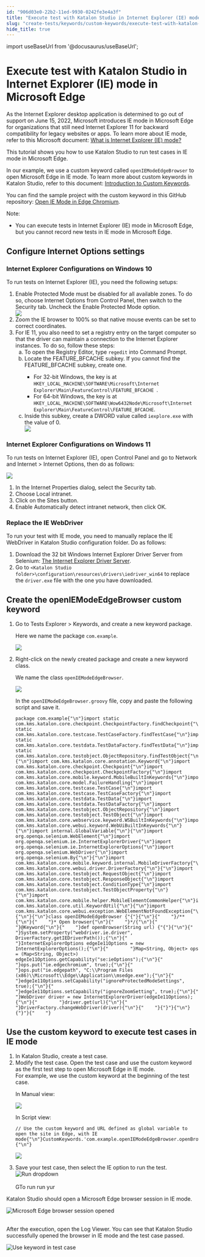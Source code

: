 ```yaml
---
id: "906d03e0-22b2-11ed-9930-0242fe3e4a3f"
title: "Execute test with Katalon Studio in Internet Explorer (IE) mode in Microsoft Edge"
slug: "create-tests/keywords/custom-keywords/execute-test-with-katalon-studio-in-internet-explorer-ie-mode-in-microsoft-edge"
hide_title: true
---
```

import useBaseUrl from '@docusaurus/useBaseUrl';


# <a id="id" class="anchor_top_offset"/><a id="ariaid-title1" class="anchor_top_offset"/>Execute test with <span xmlns="http://www.w3.org/1999/xhtml" className="ph">Katalon Studio</span>  in Internet Explorer (IE) mode in Microsoft Edge

<p xmlns="http://www.w3.org/1999/xhtml" className="p">As the Internet Explorer desktop application is determined to go out of support on June 15, 2022, Microsoft introduces IE mode in Microsoft Edge for organizations that still need Internet Explorer 11 for backward compatibility for legacy websites or apps. To learn more about IE mode, refer to this Microsoft document: <a className="xref j-external-link" href="https://docs.microsoft.com/en-us/deployedge/edge-ie-mode" target="_blank">What is Internet Explorer (IE) mode?</a> </p> 
<p xmlns="http://www.w3.org/1999/xhtml" className="p">This tutorial shows you how to use Katalon Studio to run test cases in IE mode in Microsoft Edge.</p> 
<p xmlns="http://www.w3.org/1999/xhtml" className="p">In our example, we use a custom keyword called <code className="ph codeph">openIEModeEdgeBrowser</code> to open Microsoft Edge in IE mode. To learn more about custom keywords in Katalon Studio, refer to this document: <a className="xref" href="/docs/create-tests/keywords/custom-keywords/introduction-to-custom-keywords-in-katalon-studio">Introduction to Custom Keywords</a>.</p> 
<p xmlns="http://www.w3.org/1999/xhtml" className="p">You can find the sample project with the custom keyword in this GitHub repository: <a className="xref j-external-link" href="https://github.com/katalon-studio-samples/open-ie-mode-sample-project" target="_blank">Open IE Mode in Edge Chromium</a>.</p> 
<div xmlns="http://www.w3.org/1999/xhtml" className="note note note_note"><span className="note__title">Note:</span> 
  <ul className="ul"><li className="li">You can execute tests in Internet Explorer (IE) mode in Microsoft Edge, but you cannot record new tests in IE mode in Microsoft Edge.</li></ul>
</div>

## <a id="id_1" class="anchor_top_offset"/>Configure Internet Options settings


### <a id="task-9625" class="anchor_top_offset"/>Internet Explorer Configurations on Windows 10

<section xmlns="http://www.w3.org/1999/xhtml" className="section context">To run tests on Internet Explorer (IE), you need the following setups:</section> 
<ol xmlns="http://www.w3.org/1999/xhtml" className="ol steps"><li className="li step stepexpand"><span className="ph cmd"><span className="ph uicontrol">Enable Protected Mode</span> must be disabled for all available zones. To do so, choose <span className="ph uicontrol">Internet Options</span> from <span className="ph uicontrol">Control Panel</span>, then switch to the <span className="ph uicontrol">Security</span> tab. Uncheck the <span className="ph uicontrol">Enable Protected Mode</span> option.</span><div className="itemgroup info"><img className="image" width={300} src={useBaseUrl("/ee18bba0-6ef3-11ed-a602-0242cfbc79b5.png")} /></div></li><li className="li step stepexpand"><span className="ph cmd">Zoom the IE browser to 100% so that native mouse events can be set to correct coordinates.</span></li><li className="li step stepexpand"><span className="ph cmd">For IE 11, you also need to set a registry entry on the target computer so that the driver can maintain a connection to the Internet Explorer instances. To do so, follow these steps:</span><ol type="a" className="ol substeps"><li className="li substep substepexpand"><span className="ph cmd">To open the <span className="ph uicontrol">Registry Editor</span>, type <code className="ph codeph">regedit</code> into <span className="ph uicontrol">Command Prompt</span>.</span></li><li className="li substep substepexpand"><span className="ph cmd">Locate the <span className="ph uicontrol">FEATURE_BFCACHE</span> subkey. If you cannot find the <span className="ph uicontrol">FEATURE_BFCACHE</span> subkey, create one.</span><div className="itemgroup info"><ul className="ul"><li className="li">For 32-bit Windows, the key is at <code className="ph codeph">HKEY_LOCAL_MACHINE\SOFTWARE\Microsoft\Internet Explorer\Main\FeatureControl\FEATURE_BFCACHE </code>.</li><li className="li">For 64-bit Windows, the key is at <code className="ph codeph">HKEY_LOCAL_MACHINE\SOFTWARE\Wow6432Node\Microsoft\Internet Explorer\Main\FeatureControl\FEATURE_BFCACHE</code>. </li></ul></div></li><li className="li substep substepexpand"><span className="ph cmd">Inside this subkey, create a <span className="ph uicontrol">DWORD</span> value called <code className="ph codeph">iexplore.exe</code> with the value of 0.</span><div className="itemgroup info"><img className="image" width={600} src={useBaseUrl("/ee371910-6ef3-11ed-a602-0242cfbc79b5.png")} /></div></li></ol></li></ol> 

### <a id="task-6538" class="anchor_top_offset"/>Internet Explorer Configurations on Windows 11

<section xmlns="http://www.w3.org/1999/xhtml" className="section context">To run tests on Internet Explorer (IE),  open <span className="ph uicontrol">Control Panel</span> and go to <span className="ph uicontrol">Network     and Internet</span> &gt; <span className="ph uicontrol">Internet Options</span>, then do as follows:<p className="p"><img className="image" width={500} src={useBaseUrl("/ee1d0160-6ef3-11ed-a602-0242cfbc79b5.png")} /></p></section> 
<ol xmlns="http://www.w3.org/1999/xhtml" className="ol steps"><li className="li step"><span className="ph cmd">In the <span className="ph uicontrol">Internet Properties</span> dialog, select the       <span className="ph uicontrol">Security</span> tab.</span></li><li className="li step"><span className="ph cmd">Choose <span className="ph uicontrol">Local         intranet</span>.</span></li><li className="li step"><span className="ph cmd">Click on the <span className="ph uicontrol">Sites</span> button.</span></li><li className="li step"><span className="ph cmd">Enable <span className="ph uicontrol">Automatically detect intranet network</span>, then click <span className="ph uicontrol">OK</span>.</span></li></ol> 

### <a id="task-6207" class="anchor_top_offset"/>Replace the IE WebDriver

<section xmlns="http://www.w3.org/1999/xhtml" className="section context">To run your test with IE mode, you need to manually replace the IE WebDriver in Katalon Studio configuration folder. Do as follows:</section> 
<ol xmlns="http://www.w3.org/1999/xhtml" className="ol steps"><li className="li step"><span className="ph cmd">Download the 32 bit Windows Internet Explorer Driver Server from Selenium: <a className="xref j-external-link" href="https://www.selenium.dev/downloads/" target="_blank">The Internet Explorer Driver Server</a>.</span></li><li className="li step"><span className="ph cmd">Go to <code className="ph codeph">&lt;Katalon Studio folder&gt;\configuration\resources\drivers\iedriver_win64</code> to replace the <code className="ph codeph">driver.exe</code> file with the one you have downloaded.</span></li></ol> 

## <a id="task-9430" class="anchor_top_offset"/>Create the openIEModeEdgeBrowser custom keyword

<ol xmlns="http://www.w3.org/1999/xhtml" className="ol steps"><li className="li step stepexpand"><span className="ph cmd">Go to <span className="ph uicontrol">Tests Explorer</span> &gt;       <span className="ph uicontrol">Keywords</span>, and create a new keyword package.</span><div className="itemgroup info"><p className="p">Here we name the package <code className="ph codeph">com.example</code>.</p><p className="p"><img className="image" width={500} src={useBaseUrl("/ee49b6b0-6ef3-11ed-a602-0242cfbc79b5.png")} /></p></div></li><li className="li step stepexpand"><span className="ph cmd">Right-click on the newly created package and create a new       keyword class.</span><div className="itemgroup info"><p className="p">We name the class <code className="ph codeph">openIEModeEdgeBrowser</code>.</p><p className="p"><img className="image" width={500} src={useBaseUrl("/ee49b6b0-6ef3-11ed-a602-0242cfbc79b5.png")} /></p></div><div className="itemgroup info"><p className="p">In the <code className="ph codeph">openIEModeEdgeBrowser.groovy</code> file, copy and         paste the following script and save it.</p></div><div className="itemgroup info"><pre className="pre codeblock"><code>package com.example{"\n"}import static com.kms.katalon.core.checkpoint.CheckpointFactory.findCheckpoint{"\n"}import static com.kms.katalon.core.testcase.TestCaseFactory.findTestCase{"\n"}import static com.kms.katalon.core.testdata.TestDataFactory.findTestData{"\n"}import static com.kms.katalon.core.testobject.ObjectRepository.findTestObject{"\n"}{"\n"}import com.kms.katalon.core.annotation.Keyword{"\n"}import com.kms.katalon.core.checkpoint.Checkpoint{"\n"}import com.kms.katalon.core.checkpoint.CheckpointFactory{"\n"}import com.kms.katalon.core.mobile.keyword.MobileBuiltInKeywords{"\n"}import com.kms.katalon.core.model.FailureHandling{"\n"}import com.kms.katalon.core.testcase.TestCase{"\n"}import com.kms.katalon.core.testcase.TestCaseFactory{"\n"}import com.kms.katalon.core.testdata.TestData{"\n"}import com.kms.katalon.core.testdata.TestDataFactory{"\n"}import com.kms.katalon.core.testobject.ObjectRepository{"\n"}import com.kms.katalon.core.testobject.TestObject{"\n"}import com.kms.katalon.core.webservice.keyword.WSBuiltInKeywords{"\n"}import com.kms.katalon.core.webui.keyword.WebUiBuiltInKeywords{"\n"}{"\n"}import internal.GlobalVariable{"\n"}{"\n"}import org.openqa.selenium.WebElement{"\n"}import org.openqa.selenium.ie.InternetExplorerDriver{"\n"}import org.openqa.selenium.ie.InternetExplorerOptions{"\n"}import org.openqa.selenium.WebDriver{"\n"}import org.openqa.selenium.By{"\n"}{"\n"}import com.kms.katalon.core.mobile.keyword.internal.MobileDriverFactory{"\n"}import com.kms.katalon.core.webui.driver.DriverFactory{"\n"}{"\n"}import com.kms.katalon.core.testobject.RequestObject{"\n"}import com.kms.katalon.core.testobject.ResponseObject{"\n"}import com.kms.katalon.core.testobject.ConditionType{"\n"}import com.kms.katalon.core.testobject.TestObjectProperty{"\n"}{"\n"}import com.kms.katalon.core.mobile.helper.MobileElementCommonHelper{"\n"}import com.kms.katalon.core.util.KeywordUtil{"\n"}{"\n"}import com.kms.katalon.core.webui.exception.WebElementNotFoundException{"\n"}{"\n"}{"\n"}class openIEModeEdgeBrowser {"{"}{"\n"}{"    "}/**{"\n"}{"    "}* Open browser{"\n"}{"    "}*/{"\n"}{"    "}@Keyword{"\n"}{"    "}def openBrowser(String url) {"{"}{"\n"}{"        "}System.setProperty("webdriver.ie.driver", DriverFactory.getIEDriverPath());{"\n"}{"        "}InternetExplorerOptions edgeIe11Options = new InternetExplorerOptions();{"\n"}{"        "}Map&lt;String, Object&gt; ops = (Map&lt;String, Object&gt;) edgeIe11Options.getCapability("se:ieOptions");{"\n"}{"        "}ops.put("ie.edgechromium", true);{"\n"}{"        "}ops.put("ie.edgepath", "C:\\Program Files (x86)\\Microsoft\\Edge\\Application\\msedge.exe");{"\n"}{"        "}edgeIe11Options.setCapability("ignoreProtectedModeSettings", true);{"\n"}{"        "}edgeIe11Options.setCapability("ignoreZoomSetting", true);{"\n"}{"        "}WebDriver driver = new InternetExplorerDriver(edgeIe11Options);{"\n"}{"        "}driver.get(url){"\n"}{"        "}DriverFactory.changeWebDriver(driver){"\n"}{"    "}{"}"}{"\n"}{"}"}{"    "}</code></pre></div></li></ol> 

## <a id="task-3136" class="anchor_top_offset"/>Use the custom keyword to execute test cases in IE mode

<ol xmlns="http://www.w3.org/1999/xhtml" className="ol steps"><li className="li step stepexpand"><span className="ph cmd">In Katalon Studio, create a test case.</span></li><li className="li step stepexpand"><span className="ph cmd">Modify the test case. Open the test case and use the custom       keyword as the first test step to open Microsoft Edge in IE       mode.</span><div className="itemgroup info">For example, we use the custom keyword at the beginning of the       test case.       <p className="p">In <span className="ph uicontrol">Manual</span> view:</p><p className="p"><img className="image" width={700} src={useBaseUrl("/ee4ceb00-6ef3-11ed-a602-0242cfbc79b5.png")} /></p></div><div className="itemgroup info"><p className="p">In <span className="ph uicontrol">Script</span> view:</p></div><div className="itemgroup info"><pre className="pre codeblock"><code>// Use the custom keyword and URL defined as global variable to open the site in Edge, with IE mode{"\n"}CustomKeywords.'com.example.openIEModeEdgeBrowser.openBrowser'(GlobalVariable.G_SiteURL){"\n"}</code></pre><p className="p"><img className="image" width={700} src={useBaseUrl("/ee2565d0-6ef3-11ed-a602-0242cfbc79b5.png")} /></p></div></li><li className="li step stepexpand"><span className="ph cmd">Save your test case, then select the <span className="ph uicontrol">IE</span> option       to run the test.</span><div className="itemgroup info"><img className="image" src={useBaseUrl("https://github.com/katalon-studio/docs-images/raw/master/katalon-studio/tutorials/run-test-in-edge-with-IE-mode/KS-Run-dropdown-IE.png")} alt="Run dropdown" /><br /><br />GTo run run yur</div></li></ol> 
<section xmlns="http://www.w3.org/1999/xhtml" className="section result"><p className="p">Katalon Studio should open a Microsoft Edge browser session in     IE mode.</p><p className="p"><img className="image" src={useBaseUrl("https://github.com/katalon-studio/docs-images/raw/master/katalon-studio/tutorials/run-test-in-edge-with-IE-mode/AUT-opened-in-IE-mode.png")} width={600} alt="Microsoft Edge browser session opened" /><br /><br /></p><p className="p">After the execution, open the <span className="ph uicontrol">Log Viewer</span>. You can see that Katalon Studio successfully opened the browser in IE mode and the test case passed.</p><p className="p"><img className="image" src={useBaseUrl("https://github.com/katalon-studio/docs-images/raw/master/katalon-studio/tutorials/run-test-in-edge-with-IE-mode/KS-Log-View-results.png")} width={850} alt="Use keyword in test case" /><br /><br /></p></section> 
